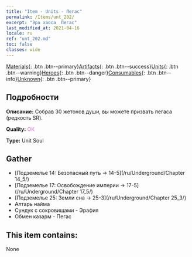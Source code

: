 ```yaml
---
title: "Item - Units - Пегас"
permalink: /Items/unt_202/
excerpt: "Эра хаоса  Пегас"
last_modified_at: 2021-04-16
locale: ru
ref: "unt_202.md"
toc: false
classes: wide
---
```

 [Materials](/ru/Items/){: .btn .btn--primary}[Artifacts](/ru/Items/Artifacts/){: .btn .btn--success}[Units](/ru/Items/Units/){: .btn .btn--warning}[Heroes](/ru/Items/Heroes/){: .btn .btn--danger}[Consumables](/ru/Items/Consumables/){: .btn .btn--info}[Unknown](/ru/Items/Unknown/){: .btn .btn--primary}

## Подробности
 **Описание:** Собрав 30 жетонов души, вы можете призвать пегаса (редкость SR).

 **Quality:** <span style="color: #DA70D6">OK</span>

 **Type:** Unit Soul

## Gather

*    [Подземелье 14: Безопасный путь -> 14-5](/ru/Underground/Chapter 14_5/) 
*    [Подземелье 17: Освобождение империи -> 17-5](/ru/Underground/Chapter 17_5/) 
*    [Подземелье 25: Земли сна -> 25-3](/ru/Underground/Chapter 25_3/) 
*    Алтарь найма 
*    Сундук с сокровищами - Эрафия 
*    Обмен казарм - Пегас 

## This item contains:

  None

